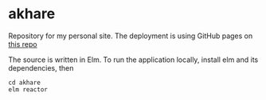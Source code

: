 # akhare
Repository for my personal site. The deployment is using GitHub pages on [this repo](https://github.com/apuravkhare/apuravkhare.github.io)

The source is written in Elm. To run the application locally, install elm and its dependencies, then
```
cd akhare
elm reactor
```
